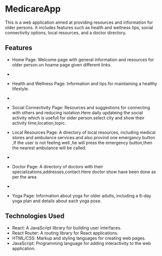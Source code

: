 # MedicareApp


This is a web application aimed at providing resources and information for older persons. It includes features such as health and wellness tips, social connectivity options, local resources, and a doctor directory.

## Features

- Home Page: Welcome page with general information and resources for older person.on hoame page given different links.
- 
- Health and Wellness Page: Information and tips for maintaining a healthy lifestyle.
- 
- Social Connectivity Page: Resources and suggestions for connecting with others and reducing isolation.Here daily updateing the social activity which is usefull for older person.select city and show their activity time,location,topic.

- Local Resources Page: A directory of local resources, including medical stores and ambulance services.and also provind one emergancy button ,If the user is not feeling well ,he will press the emergency button,then the nearest ambulance will be called.
- 
- Doctor Page: A directory of doctors with their specializations,addresses,contact.Here doctor show have been done as per the area
- 
- Yoga Page: Information about yoga for older adults, including a 6-day yoga plan and details about each yoga pose.

## Technologies Used

- React: A JavaScript library for building user interfaces.
- React Router: A routing library for React applications.
- HTML/CSS: Markup and styling languages for creating web pages.
- JavaScript: Programming language for adding interactivity to the web application.



